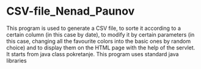 # CSV-file_Nenad_Paunov
This program is used to generate a CSV file, to sorte it according to a certain column (in this case by date), to modify it by certain parameters (in this case, changing all the favourite colors into the basic ones by random choice) and to display them on the HTML page with the help of the servlet. It starts from java class pokretanje.
This program uses standard java libraries
